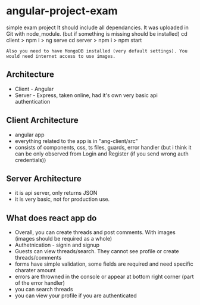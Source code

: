 # angular-project-exam
 simple exam project
 It should include all dependancies. It was uploaded in Git with node_module. (but if something is missing should be installed)
 cd client > npm i > ng serve
 cd server > npm i > npm start
    
    Also you need to have MongoDB installed (very default settings). You would need internet access to use images.
## Architecture 
- Client - Angular
- Server - Express, taken online, had it's own very basic api authentication

## Client Architecture
- angular app
- everything related to the app is in "ang-client/src"
- consists of components, css, ts files, guards, error handler (but i think it can be only observed from Login and Register (if you send wrong auth credentials))

## Server Architecture
- it is api server, only returns JSON
- it is very basic, not for production use.

## What does react app do

- Overall, you can create threads and post comments. With images (images should be required as a whole)
- Authetnication - signin and signup
- Guests can view threads/search. They cannot see profile or create threads/comments
- forms have simple validation, some fields are required and need specific charater amount
- errors are throwned in the console or appear at bottom right corner (part of the error handler)
- you can search threads
- you can view your profile if you are authenticated
